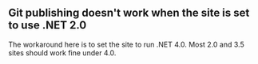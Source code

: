 ## Git publishing doesn't work when the site is set to use .NET 2.0

The workaround here is to set the site to run .NET 4.0. Most 2.0 and 3.5 sites should work fine under 4.0.
